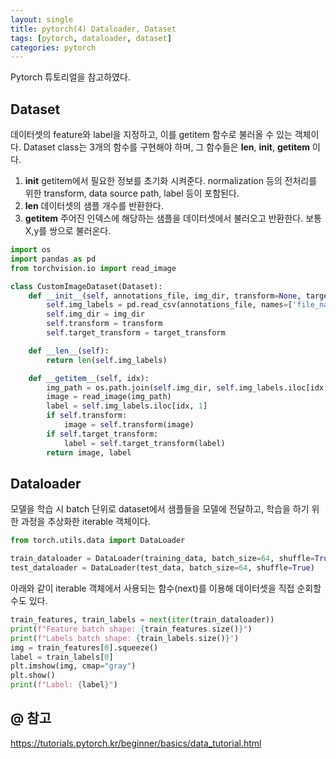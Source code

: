```yaml
---
layout: single
title: pytorch(4) Dataloader, Dataset
tags: [pytorch, dataloader, dataset]
categories: pytorch
---
```


Pytorch 튜토리얼을 참고하였다.
   
## Dataset
데이터셋의 feature와 label을 지정하고, 이를 getitem 함수로 불러올 수 있는 객체이다.
Dataset class는 3개의 함수를 구현해야 하며, 그 함수들은 __len__, __init__, __getitem__ 이다.
1. __init__
getitem에서 필요한 정보를 초기화 시켜준다. normalization 등의 전처리를 위한 transform, data source path, label 등이 포함된다.
2. __len__
데이터셋의 샘플 개수를 반환한다.
3. __getitem__
주어진 인덱스에 해당하는 샘플을 데이터셋에서 불러오고 반환한다. 보통 X,y를 쌍으로 불러온다.

```python
import os
import pandas as pd
from torchvision.io import read_image

class CustomImageDataset(Dataset):
    def __init__(self, annotations_file, img_dir, transform=None, target_transform=None):
        self.img_labels = pd.read_csv(annotations_file, names=['file_name', 'label'])
        self.img_dir = img_dir
        self.transform = transform
        self.target_transform = target_transform

    def __len__(self):
        return len(self.img_labels)

    def __getitem__(self, idx):
        img_path = os.path.join(self.img_dir, self.img_labels.iloc[idx, 0])
        image = read_image(img_path)
        label = self.img_labels.iloc[idx, 1]
        if self.transform:
            image = self.transform(image)
        if self.target_transform:
            label = self.target_transform(label)
        return image, label
```
  
   
## Dataloader
모델을 학습 시 batch 단위로 dataset에서 샘플들을 모델에 전달하고, 학습을 하기 위한
과정을 추상화한 iterable 객체이다.
```python
from torch.utils.data import DataLoader

train_dataloader = DataLoader(training_data, batch_size=64, shuffle=True)
test_dataloader = DataLoader(test_data, batch_size=64, shuffle=True)
```
   
   
아래와 같이 iterable 객체에서 사용되는 함수(next)를 이용해 데이터셋을 직접 순회할 수도 있다.

```python
train_features, train_labels = next(iter(train_dataloader))
print(f"Feature batch shape: {train_features.size()}")
print(f"Labels batch shape: {train_labels.size()}")
img = train_features[0].squeeze()
label = train_labels[0]
plt.imshow(img, cmap="gray")
plt.show()
print(f"Label: {label}")
```
## @ 참고
https://tutorials.pytorch.kr/beginner/basics/data_tutorial.html
